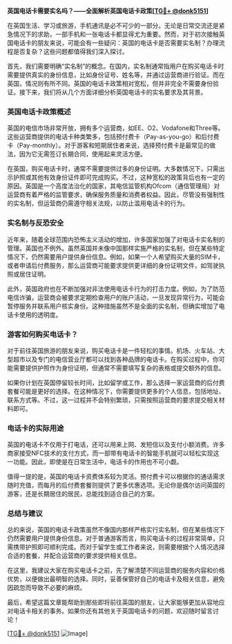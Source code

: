 **英国电话卡需要实名吗？——全面解析英国电话卡政策[[TG💪+ @donk5151](https://t.me/s/donk5151)]**

在英国生活、学习或旅游，手机通讯是必不可少的一部分。无论是日常交流还是紧急情况下的求助，一部手机和一张电话卡都显得尤为重要。然而，对于初次接触英国电话卡的朋友来说，可能会有一些疑问：英国的电话卡是否需要实名制？办理流程是否复杂？这些问题都值得我们深入探讨。

首先，我们需要明确“实名制”的概念。在国内，实名制通常指用户在购买电话卡时需要提供真实的身份信息，比如身份证号、姓名等，并通过运营商进行验证。而在英国，情况则有所不同。英国的电话卡政策相对宽松，但并非完全不需要身份验证。接下来，我们将从几个方面详细分析英国电话卡的实名要求及其背景。

### 英国电话卡政策概述

英国的电信市场非常开放，拥有多个运营商，如EE、O2、Vodafone和Three等。这些运营商提供的电话卡种类繁多，包括预付费卡（Pay-as-you-go）和后付费卡（Pay-monthly）。对于游客和短期居住者来说，选择预付费卡是最常见的做法，因为它无需签订长期合同，使用起来灵活方便。

在英国，购买电话卡时，通常不需要提供过多的身份证明。大多数情况下，只需出示护照或其他有效身份证件即可完成购买。不过，这种宽松的政策背后也有一定的原因。英国是一个高度法治化的国家，其电信监管机构Ofcom（通信管理局）对运营商有着严格的监管要求，确保服务质量和消费者权益。因此，尽管没有强制性的实名制，但运营商仍需遵守相关法规，以防止滥用电话卡的行为。

### 实名制与反恐安全

近年来，随着全球范围内恐怖主义活动的增加，许多国家加强了对电话卡实名制的管理。英国也不例外。虽然英国并未像中国那样实施严格的实名制，但在某些特定情况下，仍然需要用户提供身份信息。例如，如果一个人希望购买大量的SIM卡，或者申请后付费服务，那么运营商可能要求提供更详细的身份证明文件，如驾驶执照或居住证明。

此外，英国政府也在不断加强对非法使用电话卡行为的打击力度。例如，为了防范电信诈骗，运营商会被要求定期检查用户的账户活动，一旦发现异常行为，可能会暂停服务并联系用户核实身份。这种措施虽然不是全面的实名制，但确实增加了电话卡使用的透明度。

### 游客如何购买电话卡？

对于前往英国旅游的朋友来说，购买电话卡是一件轻松的事情。机场、火车站、大型超市以及专门的电信营业厅都可以找到各种品牌的电话卡。在购买过程中，你可能需要提供护照作为身份证明，但通常不需要填写复杂的表格或提交额外的信息。

如果你计划在英国停留较长时间，比如留学或工作，那么选择一家运营商的后付费套餐可能是更好的选择。在这种情况下，你需要提供更多的个人信息，包括地址、联系方式等。不过，这一过程并不会特别繁琐，只需按照运营商的要求提交相关材料即可。

### 电话卡的实际用途

英国的电话卡不仅用于打电话，还可以用来上网、发短信以及支付小额消费。许多商家接受NFC技术的支付方式，而一部带有电话卡的智能手机就可以轻松实现这一功能。因此，即使是在日常生活中，电话卡的作用也不可小觑。

值得一提的是，英国的电话卡资费体系较为灵活。预付费卡可以根据你的通话需求随时充值，而每月的后付费套餐则提供了更多优惠选项。无论你是偶尔访问英国的游客，还是长期居住的居民，总能找到适合自己的方案。

### 总结与建议

总的来说，英国的电话卡政策虽然不像国内那样严格实行实名制，但在某些情况下仍然需要用户提供身份信息。对于普通游客而言，购买电话卡的过程非常简单，只需携带护照即可顺利完成。而对于留学生或工作者来说，则需要根据个人情况选择合适的套餐，并配合运营商的要求提供相关信息。

在这里，我建议大家在购买电话卡之前，先了解清楚不同运营商的服务内容和价格优势，以便做出最明智的选择。同时，妥善保管好自己的电话卡及相关信息，避免因疏忽而导致不必要的麻烦。

最后，希望这篇文章能帮助到那些即将前往英国的朋友，让大家能够更加从容地应对电话卡相关的事务。如果你还有其他关于英国电话卡的问题，欢迎随时留言讨论！

[[TG💪+ @donk5151](https://t.me/s/donk5151) ![Image](https://i.postimg.cc/rwNCRYN7/Snipaste-2025-04-30-17-27-05.png)]